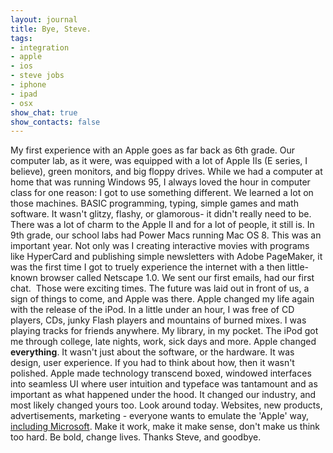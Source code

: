 ```yaml
---
layout: journal
title: Bye, Steve.
tags: 
- integration
- apple
- ios
- steve jobs
- iphone
- ipad
- osx
show_chat: true
show_contacts: false
---
```


My first experience with an Apple goes as far back as 6th grade. Our computer lab, as it were, was equipped with a lot of Apple IIs (E series, I believe), green monitors, and big floppy drives. While we had a computer at home that was running Windows 95, I always loved the hour in computer class for one reason: I got to use something different. We learned a lot on those machines. BASIC programming, typing, simple games and math software. It wasn't glitzy, flashy, or glamorous- it didn't really need to be. There was a lot of charm to the Apple II and for a lot of people, it still is. In 9th grade, our school labs had Power Macs running Mac OS 8. This was an important year. Not only was I creating interactive movies with programs like HyperCard and publishing simple newsletters with Adobe PageMaker, it was the first time I got to truely experience the internet with a then little-known browser called Netscape 1.0. We sent our first emails, had our first chat.  Those were exciting times. The future was laid out in front of us, a sign of things to come, and Apple was there. Apple changed my life again with the release of the iPod. In a little under an hour, I was free of CD players, CDs, junky Flash players and mountains of burned mixes. I was playing tracks for friends anywhere. My library, in my pocket. The iPod got me through college, late nights, work, sick days and more. Apple changed <strong>everything</strong>. It wasn't just about the software, or the hardware. It was design, user experience. If you had to think about how, then it wasn't polished. Apple made technology transcend boxed, windowed interfaces into seamless UI where user intuition and typeface was tantamount and as important as what happened under the hood. It changed our industry, and most likely changed yours too. Look around today. Websites, new products, advertisements, marketing - everyone wants to emulate the 'Apple' way, <a href="http://windows.microsoft.com/en-US/windows-8/preview" target="_blank">including Microsoft</a>. Make it work, make it make sense, don't make us think too hard. Be bold, change lives. Thanks Steve, and goodbye.